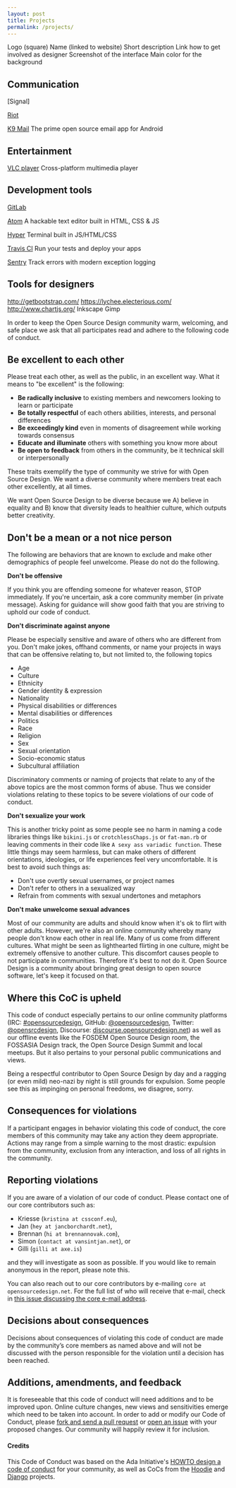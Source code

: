 ```yaml
---
layout: post
title: Projects
permalink: /projects/
---
```


Logo (square)
Name (linked to website)
Short description
Link how to get involved as designer
Screenshot of the interface
Main color for the background

##


## Communication

[Signal]

[Riot](https://riot.im)


[K9 Mail](https://k9mail.github.io/)
The prime open source email app for Android

## Entertainment

[VLC player](http://www.videolan.org/vlc/index.html)
Cross-platform multimedia player

## Development tools

[GitLab](https://about.gitlab.com)

[Atom](https://atom.io)
A hackable text editor built in HTML, CSS & JS

[Hyper](https://hyper.is)
Terminal built in JS/HTML/CSS

[Travis CI](https://travis-ci.com/)
Run your tests and deploy your apps

[Sentry](https://sentry.io)
Track errors with modern exception logging


## Tools for designers

http://getbootstrap.com/
https://lychee.electerious.com/
http://www.chartjs.org/
Inkscape
Gimp



In order to keep the Open Source Design community warm, welcoming, and safe place we ask that all participates read and adhere to the following code of conduct.

## Be excellent to each other

Please treat each other, as well as the public, in an excellent way. What it means to "be excellent" is the following:

- **Be radically inclusive** to existing members and newcomers looking to learn or participate
- **Be totally respectful** of each others abilities, interests, and personal differences
- **Be exceedingly kind** even in moments of disagreement while working towards consensus
- **Educate and illuminate** others with something you  know more about
- **Be open to feedback** from others in the community, be it technical skill or interpersonally

These traits exemplify the type of community we strive for with Open Source Design. We want a diverse community where members treat each other excellently, at all times.

We want Open Source Design to be diverse because we A) believe in equality and B) know that diversity leads to healthier culture, which outputs better creativity.

## Don't be a mean or a not nice person

The following are behaviors that are known to exclude and make other demographics of people feel unwelcome. Please do not do the following.

**Don't be offensive**

If you think you are offending someone for whatever reason, STOP immediately. If you're uncertain, ask a core community member (in private message). Asking for guidance will show good faith that you are striving to uphold our code of conduct.

**Don't discriminate against anyone**

Please be especially sensitive and aware of others who are different from you. Don't make jokes, offhand comments, or name your projects in ways that can be offensive relating to, but not limited to, the following topics

- Age
- Culture
- Ethnicity
- Gender identity & expression
- Nationality
- Physical disabilities or differences
- Mental disabilities or differences
- Politics
- Race
- Religion
- Sex
- Sexual orientation
- Socio-economic status
- Subcultural affiliation

Discriminatory comments or naming of projects that relate to any of the above topics are the most common forms of abuse. Thus we consider violations relating to these topics to be severe violations of our code of conduct.

**Don't sexualize your work**

This is another tricky point as some people see no harm in naming a code libraries things like `bikini.js` or `crotchlessChaps.js` or `fat-man.rb` or leaving comments in their code like `A sexy ass variadic function`. These little things may seem harmless, but can make others of different orientations, ideologies, or life experiences feel very uncomfortable. It is best to avoid such things as:

- Don't use overtly sexual usernames, or project names
- Don't refer to others in a sexualized way
- Refrain from comments with sexual undertones and metaphors

**Don't make unwelcome sexual advances**

Most of our community are adults and should know when it's ok to flirt with other adults. However, we're also an online community whereby many people don't know each other in real life. Many of us come from different cultures. What might be seen as lighthearted flirting in one culture, might be extremely offensive to another culture. This discomfort causes people to not participate in communities. Therefore it's best to not do it. Open Source Design is a community about bringing great design to open source software, let's keep it focused on that.

## Where this CoC is upheld

This code of conduct especially pertains to our online community platforms (IRC: [#opensourcedesign](http://chat.opensourcedesign.net), GitHub: [@opensourcedesign](https://github.com/opensourcedesign), Twitter: [@opensrcdesign](https://twitter.com/opensrcdesign), Discourse: [discourse.opensourcedesign.net](https://discourse.opensourcedesign.net)) as well as our offline events like the FOSDEM Open Source Design room, the FOSSASIA Design track, the Open Source Design Summit and local meetups. But it also pertains to your personal public communications and views.

Being a respectful contributor to Open Source Design by day and a ragging (or even mild) neo-nazi by night is still grounds for expulsion. Some people see this as impinging on personal freedoms, we disagree, sorry.

## Consequences for violations

If a participant engages in behavior violating this code of conduct, the core members of this community may take any action they deem appropriate. Actions may range from a simple warning to the most drastic: expulsion from the community, exclusion from any interaction, and loss of all rights in the community.

## Reporting violations

If you are aware of a violation of our code of conduct. Please contact one of our core contributors such as:
* Kriesse (`kristina at cssconf.eu`),  
* Jan (`hey at jancborchardt.net`),
* Brennan (`hi at brennannovak.com`),
* Simon (`contact at vansintjan.net`), or
* Gilli (`gilli at axe.is`)

and they will investigate as soon as possible. If you would like to remain anonymous in the report, please note this.

You can also reach out to our core contributors by e-mailing `core at opensourcedesign.net`. For the full list of who will receive that e-mail, check in [this issue discussing the core e-mail address](https://github.com/opensourcedesign/organization/issues/63#issuecomment-293839577).

## Decisions about consequences

Decisions about consequences of violating this code of conduct are made by the community’s core members as named above and will not be discussed with the person responsible for the violation until a decision has been reached.

## Additions, amendments, and feedback

It is foreseeable that this code of conduct will need additions and to be improved upon. Online culture changes, new views and sensitivities emerge which need to be taken into account. In order to add or modify our Code of Conduct, please [fork and send a pull request](https://github.com/opensourcedesign/opensourcedesign.net) or [open an issue](https://github.com/opensourcedesign/opensourcedesign.net/issues) with your proposed changes. Our community will happily review it for inclusion.

#### Credits

This Code of Conduct was based on the Ada Initiative's [HOWTO design a code of conduct](//adainitiative.org/2014/02/howto-design-a-code-of-conduct-for-your-community/) for your community, as well as CoCs from the [Hoodie](http://hood.ie/code-of-conduct/) and [Django](https://www.djangoproject.com/conduct/) projects.
